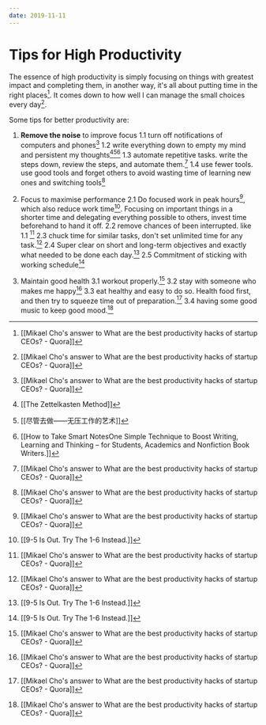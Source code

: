 ```yaml
---
date: 2019-11-11
---
```

# Tips for High Productivity

The essence of high productivity is simply focusing on things with greatest impact and completing them, in another way, it's all about putting time in the right places[^EF9E4CDB9A74]. It comes down to how well I can manage the small choices every day[^EF9E4CDB9A74].

Some tips for better productivity are:

1. **Remove the noise** to improve focus
	1.1 turn off notifications of computers and phones[^EF9E4CDB9A74]
	1.2 write everything down to empty my mind and persistent my thoughts[^4995C4EA2355][^C8B3F7EEA16B][^09D3BB9E6FB1]
	1.3 automate repetitive tasks. write the steps down, review the steps, and automate them.[^EF9E4CDB9A74]
	1.4 use fewer tools. use good tools and forget others to avoid wasting time of learning new ones and switching tools[^EF9E4CDB9A74]

2. Focus to maximise performance
	2.1 Do focused work in peak hours[^EF9E4CDB9A74], which also reduce work time[^3E53D9C5C3B5]. Focusing on important things in a shorter time and delegating everything possible to others, invest time beforehand to hand it off.
	2.2 remove chances of been interrupted. like 1.1 [^EF9E4CDB9A74]
	2.3 chuck time for similar tasks, don't set unlimited time for any task.[^EF9E4CDB9A74]
	2.4 Super clear on short and long-term objectives and exactly what needed to be done each day.[^3E53D9C5C3B5]
	2.5 Commitment of sticking with working schedule[^3E53D9C5C3B5]

3. Maintain good health
	3.1 workout properly.[^EF9E4CDB9A74]
	3.2 stay with someone who makes me happy[^EF9E4CDB9A74]
	3.3 eat healthy and easy to do so. Health food first, and then try to squeeze time out of preparation.[^EF9E4CDB9A74]
	3.4 having some good music to keep good mood.[^EF9E4CDB9A74]


[^09D3BB9E6FB1]: [[How to Take Smart NotesOne Simple Technique to Boost Writing, Learning and Thinking – for Students, Academics and Nonfiction Book Writers.]]
[^3E53D9C5C3B5]: [[9-5 Is Out. Try The 1-6 Instead.]]
[^4995C4EA2355]: [[The Zettelkasten Method]]
[^C8B3F7EEA16B]: [[尽管去做——无压工作的艺术]]
[^EF9E4CDB9A74]: [[Mikael Cho's answer to What are the best productivity hacks of startup CEOs? - Quora]]
